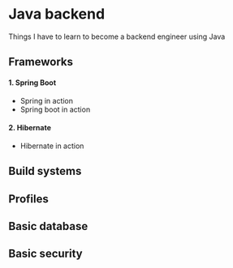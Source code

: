 # Java backend
Things I have to learn to become a backend engineer using Java

## Frameworks
#### 1. Spring Boot
* Spring in action
* Spring boot in action
#### 2. Hibernate
* Hibernate in action

## Build systems

## Profiles

## Basic database

## Basic security


